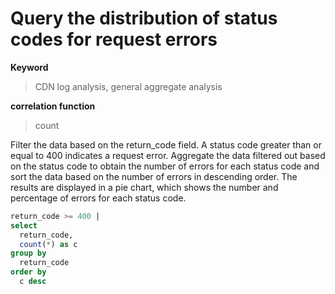 # Query the distribution of status codes for request errors

**Keyword**

> CDN log analysis, general aggregate analysis

**correlation function**

> count

Filter the data based on the return_code field. A status code greater than or equal to 400 indicates a request error. Aggregate the data filtered out based on the status code to obtain the number of errors for each status code and sort the data based on the number of errors in descending order.
The results are displayed in a pie chart, which shows the number and percentage of errors for each status code.

```SQL
return_code >= 400 |
select
  return_code,
  count(*) as c
group by
  return_code
order by
  c desc
```
